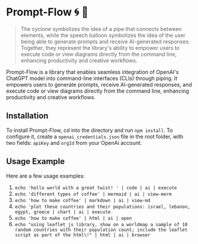 # Prompt-Flow 🌀 💬 
 > The cyclone symbolizes the idea of a pipe that connects between elements, while the speech balloon symbolizes the idea of the user being able to generate prompts and receive AI-generated responses. 
 Together, they represent the library's ability to empower users to execute code or view diagrams directly
 from the command line, enhancing productivity and creative workflows.

Prompt-Flow is a library that enables seamless integration of OpenAI's ChatGPT model into command-line interfaces (CLIs) through piping. It empowers users to generate prompts, receive AI-generated responses, and execute code or view diagrams directly from the command line, enhancing productivity and creative workflows.

## Installation 
To install Prompt-Flow, cd into the directory and run `npm install`. To configure it, create a `openai_credentials.json` file in the root folder, with two fields: `apiKey` and `orgId` from your OpenAi account.

## Usage Example 
Here are a few usage examples: 
1. `echo 'hello world with a great twist! ' | code | ai | execute` 
2. `echo 'different types of coffee' | mermaid | ai | view-merm` 
3. `echo 'how to make coffee' | markdown | ai | view-md` 
4. `echo 'plot these countries and their populations: israel, lebanon, egypt, greece | chart | ai | execute`
5. `echo 'how to make coffee' | html | ai | open` 
6. `echo "using leaflet js library, show on a worldmap a sample of 10 random countries with their population count; include the leaflet script as part of the html\!" | html | ai | browser`